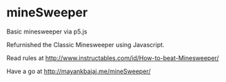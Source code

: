 # mineSweeper

Basic minesweeper via p5.js



Refurnished the Classic Minesweeper using Javascript. 

Read rules at http://www.instructables.com/id/How-to-beat-Minesweeper/

Have a go at http://mayankbajaj.me/mineSweeper/  
